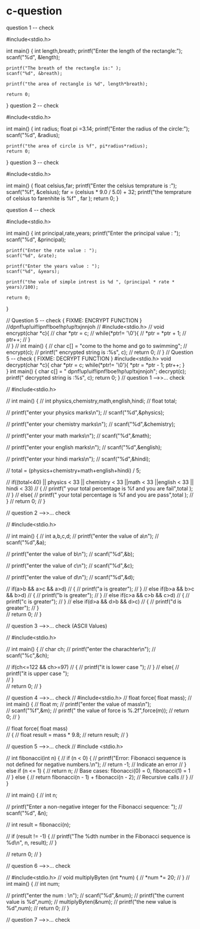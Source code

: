 # c-question
question 1 -- check

#include<stdio.h>

int main() {
    int length,breath;
    printf("Enter the length of the rectangle:"); 
    scanf("%d", &length);

    printf("The breath of the rectangle is:" );
    scanf("%d", &breath); 

    printf("the area of rectangle is %d", length*breath);  

    return 0;
}
question 2 -- check

#include<stdio.h>

int main() {
    int radius;
    float pi =3.14;
    printf("Enter the radius of the circle:"); 
    scanf("%d", &radius);

    printf("the area of circle is %f", pi*radius*radius);
    return 0;
}
question 3 -- check

#include<stdio.h>

int main() {
    float celsius,far;
    printf("Enter the celsius temprature  is :");
    scanf("%f", &celsius);
    far = (celsius * 9.0 / 5.0) + 32;
    printf("the temprature of celsius to farenhite is %f" , far );
    return 0;
}
 
question 4 -- check

#include<stdio.h>

int main() {
    int principal,rate,years;
    printf("Enter the principal value : ");
    scanf("%d", &principal);

    printf("Enter the rate value : ");
    scanf("%d", &rate);

    printf("Enter the years value : ");
    scanf("%d", &years);

    printf("the vale of simple intrest is %d ", (principal * rate * years)/100);

    return 0;
}


// Question 5 -- check { FIXME: ENCRYPT FUNCTION }
//dpnf!up!uif!ipnf!boe!hp!up!txjnnjoh
// #include<stdio.h>
// void encrypt(char *c){
//     char *ptr = c;
//     while(*ptr!= '\0'){
//         *ptr = *ptr + 1;
//         ptr++;
//     }   
// }
// int main() {
//     char c[] = "come to the home and go to swimming";
//     encrypt(c);
//     printf(" encrypted string is :%s", c);
//     return 0;
// }
//  Question 5 -- check { FIXME: DECRYPT FUNCTION }
#include<stdio.h>
void decrypt(char *c){
    char *ptr = c;
    while(*ptr!= '\0'){
        *ptr = *ptr - 1;
        ptr++;
    }   
}
int main() {
    char c[] = " dpnf!up!uif!ipnf!boe!hp!up!txjnnjoh";
    decrypt(c);
    printf(" decrypted string is :%s", c);
    return 0;
}
// question 1 -->>... check 

// #include<stdio.h>

// int main() {
//     int physics,chemistry,math,english,hindi;
//     float total;

//     printf("enter your physics marks\n");
//     scanf("%d",&physics); 

//     printf("enter your chemistry marks\n"); 
//     scanf("%d",&chemistry);

//     printf("enter your math marks\n");
//     scanf("%d",&math);
    
//     printf("enter your english marks\n");
//     scanf("%d",&english);

//     printf("enter your hindi marks\n");
//     scanf("%d",&hindi);

//     total = (physics+chemistry+math+english+hindi) / 5;
    
//     if((total<40) || physics < 33 || chemistry < 33 ||math < 33 ||english < 33 || hindi < 33) 
//     {
//         printf(" your total percentage is %f and you are fail",total );
//     }
//     else{
//         printf(" your total percentage is %f and you are pass",total );
//     }
//     return 0;
// }

// question 2 -->>... check

// #include<stdio.h>

// int main() {
//     int a,b,c,d;
//     printf("enter the value of a\n");
//     scanf("%d",&a);

//     printf("enter the value of b\n");
//     scanf("%d",&b);

//     printf("enter the value of c\n");
//     scanf("%d",&c);

//     printf("enter the value of d\n");
//     scanf("%d",&d);

//     if(a>b && a>c && a>d)
//     {
//         printf("a is greater");
//     }
//     else if(b>a && b>c && b>d)
//     {
//         printf("b is greater");
//     }
//     else if(c>a && c>b && c>d)
//     {
//         printf("c is greater");
//     }
//     else if(d>a && d>b && d>c)
//     {
//         printf("d is greater");
//     }   
//     return 0;
// }   

// question 3 -->>... check (ASCII Values)

// #include<stdio.h>

// int main() {
//     char ch;
//     printf("enter the charachter\n");
//     scanf("%c",&ch);

//     if(ch<=122 && ch>=97)
//     {
//         printf("it is lower case ");
//     } 
//     else{
//         printf("it is upper case ");    
//     }  
//     return 0;
// }

// question 4 -->>... check
// #include<stdio.h>
// float force( float mass);
// int main() {
//     float m;
//     printf("enter the value of mass\n");    
//     scanf("%f",&m);
//     printf(" the value of force is %.2f",force(m)); 
//     return 0;
// }

//     float force( float mass)   
//     {
//         float result = mass * 9.8;
//         return result;
//     }   

// question 5 -->>... check
// #include <stdio.h>

// int fibonacci(int n) {
//   if (n < 0) {
//     printf("Error: Fibonacci sequence is not defined for negative numbers.\n");
//     return -1; // Indicate an error
//   } else if (n <= 1) {
//     return n; // Base cases: fibonacci(0) = 0, fibonacci(1) = 1
//   } else {
//     return fibonacci(n - 1) + fibonacci(n - 2); // Recursive calls
//   }
// }

// int main() {
//   int n;

//   printf("Enter a non-negative integer for the Fibonacci sequence: ");
//   scanf("%d", &n);

//   int result = fibonacci(n);

//   if (result != -1) {
//     printf("The %dth number in the Fibonacci sequence is %d\n", n, result);
//   }

//   return 0;
// }

// question 6 -->>... check

// #include<stdio.h> 
// void multiplyByten (int *num) {
//     *num *= 20; 
// }
// int main() {
//     int num;

//     printf("enter the num : \n");
//     scanf("%d",&num);
//     printf("the current value is %d",num);
//     multiplyByten(&num);
//     printf("the new value is %d",num);
//     return 0;
// }   
 
// question 7 -->>... check

